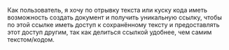 Как пользователь, 
я хочу по отрывку текста или куску кода иметь возможность создать документ и получить уникальную ссылку, 
чтобы по этой ссылке иметь доступ к сохранённому тексту и предоставлять этот доступ другим, 
так как делиться ссылкой удобнее, чем самим текстом/кодом.